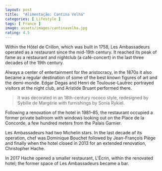 ```yaml
---
layout: post
title:  "Alimentação: Cantina Velha"
categories: [ Lifestyle ]
tags: [ France ]
image: assets/images/cantinavelha.jpg
rating: 4.5
---
```


Within the Hôtel de Crillon, which was built in 1758, Les Ambassadeurs operated as a restaurant since the mid-19th century. It reached its peak of fame as a restaurant and nightclub (a café-concert) in the last three decades of the 19th century.

Always a center of entertainment for the aristocracy, in the 1870s it also became a regular destination of some of the best known figures of art and the demi-monde. Edgar Degas and Henri de Toulouse-Lautrec portrayed visitors at the night club, and Aristide Bruant performed there.

> It was decorated in an 18th-century rococo style, redesigned by Sybille de Margérie with furnishings by Sonia Rykiel.

Following a renovation of the hotel in 1981–85, the restaurant occupied a former private ballroom with windows looking out on the Place de la Concorde, a few hundred meters from the Palais Garnier.

Les Ambassadeurs had two Michelin stars. In the last decade of its operation, chef was Dominique Bouchet  followed by Jean-François Piège and finally when the hotel closed in 2013 for an extended renovation, Christopher Hache.

In 2017 Hache opened a smaller restaurant, L'Écrin, within the renovated hotel; the former space of Les Ambassadeurs became a bar.
